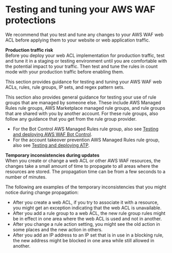 # Testing and tuning your AWS WAF protections<a name="web-acl-testing"></a>

We recommend that you test and tune any changes to your AWS WAF web ACL before applying them to your website or web application traffic\. 

**Production traffic risk**  
Before you deploy your web ACL implementation for production traffic, test and tune it in a staging or testing environment until you are comfortable with the potential impact to your traffic\. Then test and tune the rules in count mode with your production traffic before enabling them\. 

This section provides guidance for testing and tuning your AWS WAF web ACLs, rules, rule groups, IP sets, and regex pattern sets\.

This section also provides general guidance for testing your use of rule groups that are managed by someone else\. These include AWS Managed Rules rule groups, AWS Marketplace managed rule groups, and rule groups that are shared with you by another account\. For these rule groups, also follow any guidance that you get from the rule group provider\.
+ For the Bot Control AWS Managed Rules rule group, also see [Testing and deploying AWS WAF Bot Control](waf-bot-control-deploying.md)\. 
+ For the account takeover prevention AWS Managed Rules rule group, also see [Testing and deploying ATP](waf-atp-deploying.md)\. 

**Temporary inconsistencies during updates**  
When you create or change a web ACL or other AWS WAF resources, the changes take a small amount of time to propagate to all areas where the resources are stored\. The propagation time can be from a few seconds to a number of minutes\. 

The following are examples of the temporary inconsistencies that you might notice during change propagation: 
+ After you create a web ACL, if you try to associate it with a resource, you might get an exception indicating that the web ACL is unavailable\. 
+ After you add a rule group to a web ACL, the new rule group rules might be in effect in one area where the web ACL is used and not in another\.
+ After you change a rule action setting, you might see the old action in some places and the new action in others\. 
+ After you add an IP address to an IP set that is in use in a blocking rule, the new address might be blocked in one area while still allowed in another\.